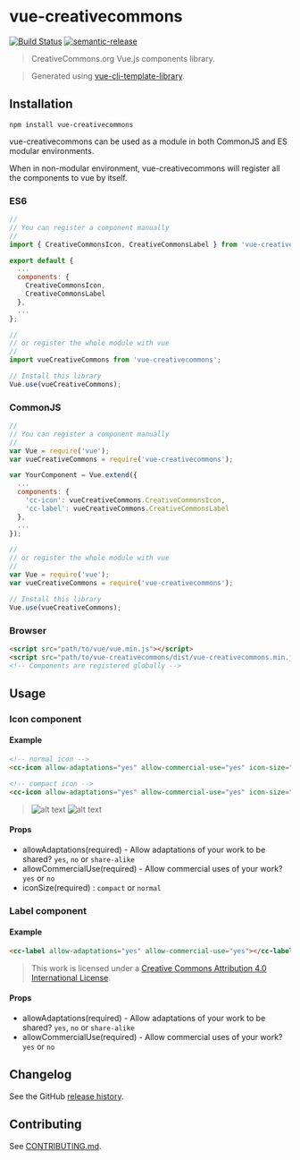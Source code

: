 # vue-creativecommons

[![Build Status](https://travis-ci.org/julon/vue-creativecommons.svg?branch=master)](https://travis-ci.org/julon/vue-creativecommons)
[![semantic-release](https://img.shields.io/badge/%20%20%F0%9F%93%A6%F0%9F%9A%80-semantic--release-e10079.svg)](https://github.com/semantic-release/semantic-release)

> CreativeCommons.org Vue.js components library.

> Generated using [vue-cli-template-library](https://github.com/julon/vue-cli-template-library).

## Installation
```
npm install vue-creativecommons
```
vue-creativecommons can be used as a module in both CommonJS and ES modular environments.

When in non-modular environment, vue-creativecommons will register all the components to vue by itself.</p>

### ES6
```js
//
// You can register a component manually
//
import { CreativeCommonsIcon, CreativeCommonsLabel } from 'vue-creativecommons';

export default {
  ...
  components: {
    CreativeCommonsIcon,
    CreativeCommonsLabel
  },
  ...
};

//
// or register the whole module with vue
//
import vueCreativeCommons from 'vue-creativecommons';

// Install this library
Vue.use(vueCreativeCommons);
```

### CommonJS
```js
//
// You can register a component manually
//
var Vue = require('vue');
var vueCreativeCommons = require('vue-creativecommons');

var YourComponent = Vue.extend({
  ...
  components: {
    'cc-icon': vueCreativeCommons.CreativeCommonsIcon,
    'cc-label': vueCreativeCommons.CreativeCommonsLabel
  },
  ...
});

//
// or register the whole module with vue
//
var Vue = require('vue');
var vueCreativeCommons = require('vue-creativecommons');

// Install this library
Vue.use(vueCreativeCommons);
```

### Browser

```html
<script src="path/to/vue/vue.min.js"></script>
<script src="path/to/vue-creativecommons/dist/vue-creativecommons.min.js"></script>
<!-- Components are registered globally -->
```

## Usage

### Icon component

#### Example

```html
<!-- normal icon -->
<cc-icon allow-adaptations="yes" allow-commercial-use="yes" icon-size="normal"></cc-icon>

<!-- compact icon -->
<cc-icon allow-adaptations="yes" allow-commercial-use="yes" icon-size="compact"></cc-icon>
```

> ![alt text](https://i.creativecommons.org/l/by/4.0/88x31.png "Creative Commons Attribution 4.0 International License")
![alt text](https://i.creativecommons.org/l/by/4.0/80x15.png "Creative Commons Attribution 4.0 International License")

#### Props
- allowAdaptations(required) - Allow adaptations of your work to be shared? `yes`, `no` or `share-alike`
- allowCommercialUse(required) - Allow commercial uses of your work? `yes` or `no`
- iconSize(required) : `compact` or `normal`

### Label component

#### Example
```html
<cc-label allow-adaptations="yes" allow-commercial-use="yes"></cc-label>
```
> This work is licensed under a [Creative Commons Attribution 4.0 International License](http://creativecommons.org/licenses/by/4.0/).

#### Props
- allowAdaptations(required) - Allow adaptations of your work to be shared? `yes`, `no` or `share-alike`
- allowCommercialUse(required) - Allow commercial uses of your work? `yes` or `no`

## Changelog

See the GitHub [release history](https://github.com/julon/vue-creativecommons/releases).

## Contributing

See [CONTRIBUTING.md](.github/CONTRIBUTING.md).
